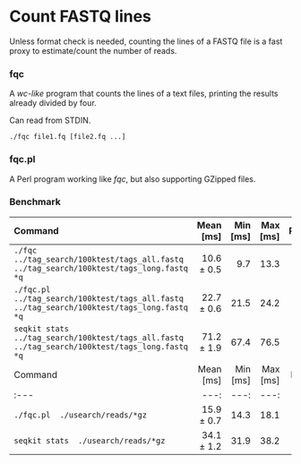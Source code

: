 # Count FASTQ lines

Unless format check is needed, counting the lines of a FASTQ file is a fast proxy to estimate/count the number of reads.

### fqc

A *wc-like* program that counts the lines of a text files, printing the results already divided by four. 

Can read from STDIN.

```
./fqc file1.fq [file2.fq ...]
```

### fqc.pl

A Perl program working like *fqc*, but also supporting GZipped files.

### Benchmark
| Command | Mean [ms] | Min [ms] | Max [ms] | Relative |
|:---|---:|---:|---:|---:|
| `./fqc  ../tag_search/100ktest/tags_all.fastq ../tag_search/100ktest/tags_long.fastq *q ` | 10.6 ± 0.5 | 9.7 | 13.3 | 1.00 |
| `./fqc.pl  ../tag_search/100ktest/tags_all.fastq ../tag_search/100ktest/tags_long.fastq *q ` | 22.7 ± 0.6 | 21.5 | 24.2 | 2.14 ± 0.11 |
| `seqkit stats  ../tag_search/100ktest/tags_all.fastq ../tag_search/100ktest/tags_long.fastq *q ` | 71.2 ± 1.9 | 67.4 | 76.5 | 6.73 ± 0.36 |
| Command | Mean [ms] | Min [ms] | Max [ms] | Relative |
|:---|---:|---:|---:|---:|
| `./fqc.pl  ./usearch/reads/*gz ` | 15.9 ± 0.7 | 14.3 | 18.1 | 1.00 |
| `seqkit stats  ./usearch/reads/*gz ` | 34.1 ± 1.2 | 31.9 | 38.2 | 2.15 ± 0.12 |
